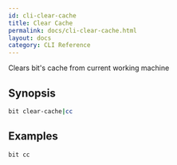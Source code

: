 ```yaml
---
id: cli-clear-cache
title: Clear Cache
permalink: docs/cli-clear-cache.html
layout: docs
category: CLI Reference
---
```

Clears bit's cache from current working machine

## Synopsis

```bash
bit clear-cache|cc
```

## Examples

```bash
bit cc
```